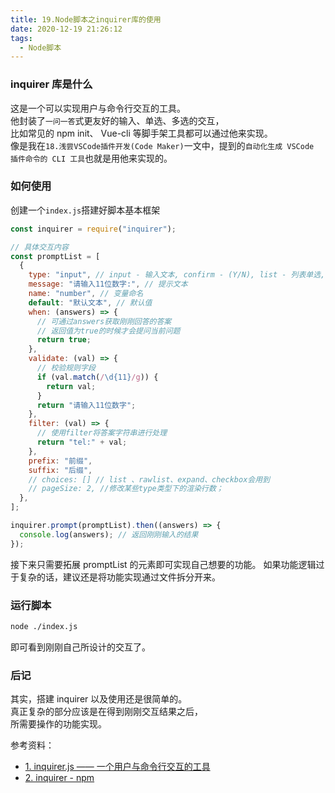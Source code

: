 ```yaml
---
title: 19.Node脚本之inquirer库的使用
date: 2020-12-19 21:26:12
tags:
  - Node脚本
---
```


### inquirer 库是什么

这是一个可以实现用户与命令行交互的工具。  
他封装了`一问一答`式更友好的输入、单选、多选的交互，  
比如常见的 npm init、 Vue-cli 等脚手架工具都可以通过他来实现。  
像是我在`18.浅尝VSCode插件开发(Code Maker)`一文中，提到的`自动化生成 VSCode 插件命令的 CLI 工具`也就是用他来实现的。

<!-- more -->

### 如何使用

创建一个`index.js`搭建好脚本基本框架

```js
const inquirer = require("inquirer");

// 具体交互内容
const promptList = [
  {
    type: "input", // input - 输入文本, confirm - (Y/N), list - 列表单选, rawlist - 输入数字单选列表, expand - key值快速选择列表, checkbox - 多选, password - 密文, editor - 编译器长文本
    message: "请输入11位数字:", // 提示文本
    name: "number", // 变量命名
    default: "默认文本", // 默认值
    when: (answers) => {
      // 可通过answers获取刚刚回答的答案
      // 返回值为true的时候才会提问当前问题
      return true;
    },
    validate: (val) => {
      // 校验规则字段
      if (val.match(/\d{11}/g)) {
        return val;
      }
      return "请输入11位数字";
    },
    filter: (val) => {
      // 使用filter将答案字符串进行处理
      return "tel:" + val;
    },
    prefix: "前缀",
    suffix: "后缀",
    // choices: [] // list 、rawlist、expand、checkbox会用到
    // pageSize: 2, //修改某些type类型下的渲染行数；
  },
];

inquirer.prompt(promptList).then((answers) => {
  console.log(answers); // 返回刚刚输入的结果
});
```

接下来只需要拓展 promptList 的元素即可实现自己想要的功能。
如果功能逻辑过于复杂的话，建议还是将功能实现通过文件拆分开来。

### 运行脚本

```bash
node ./index.js
```

即可看到刚刚自己所设计的交互了。

### 后记

其实，搭建 inquirer 以及使用还是很简单的。  
真正复杂的部分应该是在得到刚刚交互结果之后，  
所需要操作的功能实现。

参考资料：

- [1. inquirer.js —— 一个用户与命令行交互的工具](https://blog.csdn.net/qq_26733915/article/details/80461257)
- [2. inquirer - npm](https://www.npmjs.com/package/inquirer)
